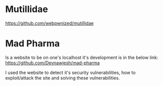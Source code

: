 # Mutillidae
https://github.com/webpwnized/mutillidae

# Mad Pharma
Is a website to be on one's localhost it's development is in the below link:
https://github.com/Devnawjesh/mad-pharma

I used the website to detect it's security vulnerabilities, how to exploit/attack the site and solving these vulnerabilities.
